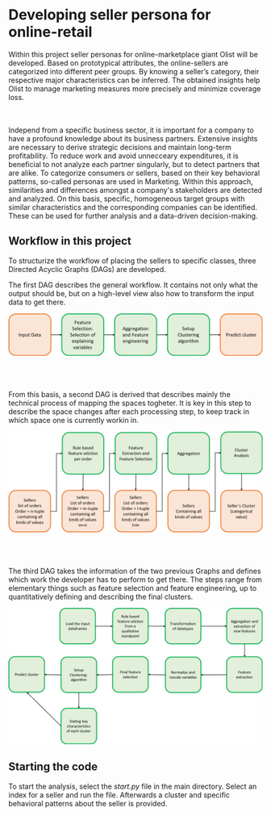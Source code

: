 # Developing seller persona for online-retail

Within this project seller personas for online-marketplace giant Olist will be developed. Based on prototypical attributes, the online-sellers are categorized into different peer groups. By knowing a seller’s category, their respective major characteristics can be inferred. The obtained insights help Olist to manage marketing measures more precisely and minimize coverage loss.

</br>
</br>
Independ from a specific business sector, it is important for a company to have a profound knowledge about its business partners. Extensive insights are necessary to derive strategic decisions and maintain long-term profitability. To reduce work and avoid unnecceary expenditures, it is beneficial to not analyze each partner singularly, but to detect partners that are alike. To categorize consumers or sellers, based on their key behavioral patterns, so-called personas are used in Marketing. Within this approach, similarities and differences amongst a company's stakeholders are detected and analyzed. On this basis, specific, homogeneous target groups with similar characteristics and the corresponding companies can be identified. These can be used for further analysis and a data-driven decision-making.


## Workflow in this project
To structurize the workflow of placing the sellers to specific classes, three Directed Acyclic Graphs (DAGs) are developed.
 


The first DAG describes the general workflow. 
It contains not only what the output should be, but on a high-level view also how to transform the input data to get there.
 
<img src='DAG_1.png' width=750>

</br>
</br>
</br>
</br>
 
From this basis, a second DAG is derived that describes mainly the technical process of mapping the spaces togheter. 
It is key in this step to describe the space changes after each processing step, to keep track in which space one is currently workin in.
 
 
<img src='DAG_2.png' width=750>


</br>
</br>
</br>
</br>
 
The third DAG takes the information of the two previous Graphs and defines which work the developer has to perform to get there. 
The steps range from elementary things such as feature selection and feature engineering, up to quantitatively defining and describing the final clusters.
 
<img src='DAG_3.png' width=750>



## Starting the code 

To start the analysis, select the *start.py* file in the main directory. 
Select an index for a seller and run the file. 
Afterwards a cluster and specific behavioral patterns about the seller is provided.
